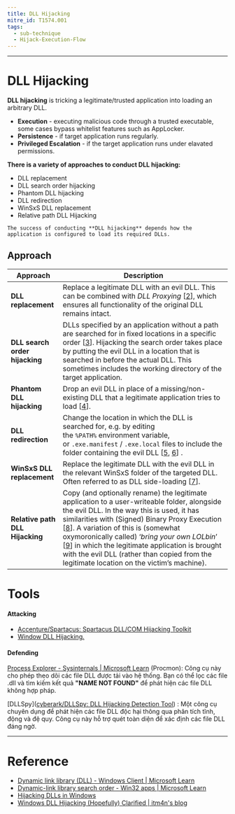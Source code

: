 ```yaml
---
title: DLL Hijacking
mitre_id: T1574.001
tags:
  - sub-technique
  - Hijack-Execution-Flow
---
```

---
# DLL Hijacking

**DLL hijacking** is tricking a legitimate/trusted application into loading an arbitrary DLL. 
- **Execution** - executing malicious code through a trusted executable, some cases bypass whitelist features such as AppLocker.
- **Persistence** - if target application runs regularly.
- **Privileged Escalation** - if the target application runs under elavated permissions.

**There is a variety of approaches to conduct DLL hijacking:**
- DLL replacement
- DLL search order hijacking
- Phantom DLL hijacking
- DLL redirection
- WinSxS DLL replacement
- Relative path DLL Hijacking

```ad-note
The success of conducting **DLL hijacking** depends how the application is configured to load its required DLLs.
```
## Approach

| Approach                        | Description                                                                                                                                                                                                                                                                                                                                                                                                                                                                                                                                                                                                                                |
| ------------------------------- | ------------------------------------------------------------------------------------------------------------------------------------------------------------------------------------------------------------------------------------------------------------------------------------------------------------------------------------------------------------------------------------------------------------------------------------------------------------------------------------------------------------------------------------------------------------------------------------------------------------------------------------------ |
| **DLL replacement**             | Replace a legitimate DLL with an evil DLL. This can be combined with _DLL Proxying_ [[2](https://kevinalmansa.github.io/application%20security/DLL-Proxying/)], which ensures all functionality of the original DLL remains intact.                                                                                                                                                                                                                                                                                                                                                                                                        |
| **DLL search order hijacking**  | DLLs specified by an application without a path are searched for in fixed locations in a specific order [[3](https://docs.microsoft.com/en-us/windows/win32/dlls/dynamic-link-library-search-order)]. Hijacking the search order takes place by putting the evil DLL in a location that is searched in before the actual DLL. This sometimes includes the working directory of the target application.                                                                                                                                                                                                                                     |
| **Phantom DLL hijacking**       | Drop an evil DLL in place of a missing/non-existing DLL that a legitimate application tries to load [[4](http://www.hexacorn.com/blog/2013/12/08/beyond-good-ol-run-key-part-5/)].                                                                                                                                                                                                                                                                                                                                                                                                                                                         |
| **DLL redirection**             | Change the location in which the DLL is searched for, e.g. by editing the `%PATH%` environment variable, or `.exe.manifest` / `.exe.local` files to include the folder containing the evil DLL [[5](https://docs.microsoft.com/en-gb/windows/win32/sbscs/application-manifests), [6](https://docs.microsoft.com/en-gb/windows/win32/dlls/dynamic-link-library-redirection)] .                                                                                                                                                                                                                                                              |
| **WinSxS DLL replacement**      | Replace the legitimate DLL with the evil DLL in the relevant WinSxS folder of the targeted DLL. Often referred to as DLL side-loading [[7](https://www.fireeye.com/content/dam/fireeye-www/global/en/current-threats/pdfs/rpt-dll-sideloading.pdf)].                                                                                                                                                                                                                                                                                                                                                                                       |
| **Relative path DLL Hijacking** | Copy (and optionally rename) the legitimate application to a user-writeable folder, alongside the evil DLL. In the way this is used, it has similarities with (Signed) Binary Proxy Execution [[8](https://attack.mitre.org/techniques/T1218/)]. A variation of this is (somewhat oxymoronically called) ‘_bring your own LOLbin_’ [[9](https://www.microsoft.com/security/blog/2019/09/26/bring-your-own-lolbin-multi-stage-fileless-nodersok-campaign-delivers-rare-node-js-based-malware/)] in which the legitimate application is brought with the evil DLL (rather than copied from the legitimate location on the victim’s machine). |

# Tools
#### Attacking
-  [Accenture/Spartacus: Spartacus DLL/COM Hijacking Toolkit](https://github.com/Accenture/Spartacus?tab=readme-ov-file#installation)
-  [Window DLL Hijacking.](https://github.com/wietze/windows-dll-hijacking/?tab=readme-ov-file)

#### Defending
[Process Explorer - Sysinternals | Microsoft Learn](https://learn.microsoft.com/en-us/sysinternals/downloads/process-explorer) (Procmon): Công cụ này cho phép theo dõi các file DLL được tải vào hệ thống. Bạn có thể lọc các file .dll và tìm kiếm kết quả **"NAME NOT FOUND"** để phát hiện các file DLL không hợp pháp. 

[DLLSpy]([cyberark/DLLSpy: DLL Hijacking Detection Tool](https://github.com/cyberark/DLLSpy)) : Một công cụ chuyên dụng để phát hiện các file DLL độc hại thông qua phân tích tĩnh, động và đệ quy. Công cụ này hỗ trợ quét toàn diện để xác định các file DLL đáng ngờ.

---
# Reference
- [Dynamic link library (DLL) - Windows Client | Microsoft Learn](https://learn.microsoft.com/en-us/troubleshoot/windows-client/setup-upgrade-and-drivers/dynamic-link-library)
- [Dynamic-link library search order - Win32 apps | Microsoft Learn](https://learn.microsoft.com/en-us/windows/win32/dlls/dynamic-link-library-search-order)
- [Hijacking DLLs in Windows](https://www.wietzebeukema.nl/blog/hijacking-dlls-in-windows)
- [Windows DLL Hijacking (Hopefully) Clarified | itm4n's blog](https://itm4n.github.io/windows-dll-hijacking-clarified/#dll-hijacking-what-are-we-talking-about)